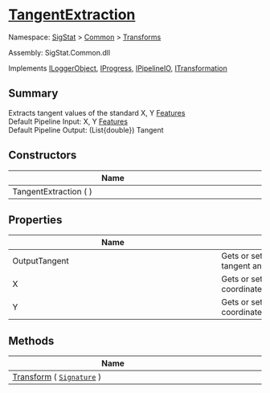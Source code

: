 # [TangentExtraction](./TangentExtraction.md)

Namespace: [SigStat]() > [Common](./../README.md) > [Transforms](./README.md)

Assembly: SigStat.Common.dll

Implements [ILoggerObject](./../ILoggerObject.md), [IProgress](./../Helpers/IProgress.md), [IPipelineIO](./../Pipeline/IPipelineIO.md), [ITransformation](./../ITransformation.md)

## Summary
Extracts tangent values of the standard X, Y [Features](https://github.com/hargitomi97/sigstat/blob/master/docs/md/SigStat/Common/Features.md)<br>Default Pipeline Input: X, Y [Features](https://github.com/hargitomi97/sigstat/blob/master/docs/md/SigStat/Common/Features.md)<br>Default Pipeline Output: (List{double})  Tangent

## Constructors

| Name | Summary | 
| --- | --- | 
| TangentExtraction (  )<div style="width: 400px">| <div style="width: 400px">| <br>


## Properties

| Name | Summary | 
| --- | --- | 
| OutputTangent<div style="width: 400px">| Gets or sets the output feature representing the tangent angles of an online signature<div style="width: 400px">| <br>
| X<div style="width: 400px">| Gets or sets the input feature representing the X coordinates of an online signature<div style="width: 400px">| <br>
| Y<div style="width: 400px">| Gets or sets the input feature representing the Y coordinates of an online signature<div style="width: 400px">| <br>


## Methods

| Name | Summary | 
| --- | --- | 
| [Transform](./Methods/TangentExtraction-100663596.md) ( [`Signature`](./../Signature.md) )<div style="width: 400px">| <div style="width: 400px">| <br>


